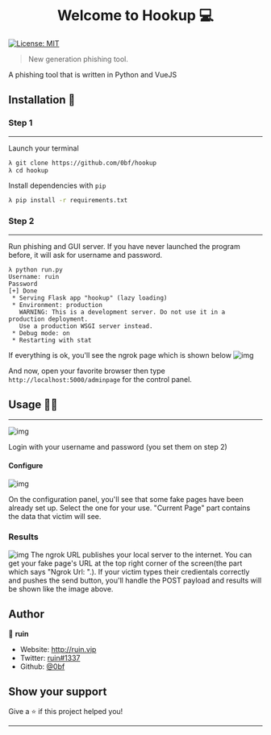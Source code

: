 <h1 align="center">Welcome to Hookup 💻 </h1>
<p>
  <a href="#" target="_blank">
    <img alt="License: MIT" src="https://cdn.discordapp.com/attachments/935662572814880848/937270823922827305/logo.png" />
  </a>
</p>

> New generation phishing tool.

A phishing tool that is written in Python and VueJS

## Installation 📀

### Step 1
---
Launch your terminal

```bash
λ git clone https://github.com/0bf/hookup
λ cd hookup
```

Install dependencies with `pip`

```bash
λ pip install -r requirements.txt
```


### Step 2
---

Run phishing and GUI server. If you have never launched the program before, it will ask for username and password.

```
λ python run.py
Username: ruin
Password
[+] Done
 * Serving Flask app "hookup" (lazy loading)
 * Environment: production
   WARNING: This is a development server. Do not use it in a production deployment.
   Use a production WSGI server instead.
 * Debug mode: on
 * Restarting with stat
```

If everything is ok, you'll see the ngrok page which is shown below
![img](https://i.imgyukle.com/2020/01/31/nPcXnQ.png)

And now, open your favorite browser then type  `http://localhost:5000/adminpage` for the control panel.

## Usage 👨‍💻
---

![img](https://i.imgyukle.com/2020/01/31/nPgm0I.png)

Login with your username and password (you set them on step 2)

#### Configure
![img](https://i.imgyukle.com/2020/01/31/nPi1nb.png)

On the configuration panel, you'll see that some fake pages have been already set up. Select the one for your use. "Current Page" part contains the data that victim will see.

### Results
![img](https://i.imgyukle.com/2020/01/31/nPpodU.png)
The ngrok URL publishes your local server to the internet. You can get your fake page's URL at the top right corner of the screen(the part which says "Ngrok Url: ".). If your victim types their credientals correctly and pushes the send button, you'll handle the POST payload and results will be shown like the image above.



## Author

👤 **ruin**

* Website: http://ruin.vip
* Twitter: [ruin#1337](https://discord.com/users/915698757478273115)
* Github: [@0bf](https://github.com/0bf)

## Show your support

Give a ⭐️ if this project helped you!

***
